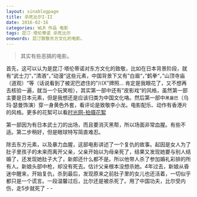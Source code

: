 ```yaml
---
layout: sinablogpage
title: 杀死比尔I·II
date: 2016-02-16
categories: WLR 作品 电影
tags: 昆汀·塔伦蒂诺 杀死比尔
onewords: 昆汀致敬东方文化的电影。
---
```

> 其实有些恶搞的电影。

首先，这可以认为是昆汀·塔伦蒂诺对东方文化的致敬，比如在日本背景阶段，就有“武士刀”，”清酒“，”动漫“这些元素，中国背景下又有”白眉“，”鹤拳“，”山顶寺庙（道观）“等（话说看到了被泥巴遮住的"川X"牌照... 肯定是我眼花了，又不想再去核验一遍，就当一个玩笑啦），其实第一部中还有”皮影戏“的风格，虽然第一部主要是日本元素，但是我想还是应该归类为中国文化咯。然后第一部中`黑曼巴`（乌玛·瑟曼饰演）穿一身黄色外套，看评论是致敬李小龙。电影配乐、动作有香港片的风格。更多的花絮可以看[时光网-拍摄花絮](http://movie.mtime.com/13069/behind_the_scene.html)

第一部因为有日本武士刀的出场，而且要消灭黑帮，所以场面非常血腥。有些不适。第二步稍好，但是眼球特写简直难忍。

除去东方元素，以及暴力血腥，这部电影讲述了一个复仇的故事。起因是女人为了肚子里孩子的未来而离开父亲，父亲开始以为母亲死了，结果又发现她要与别人结婚了，还发现她肚子大了，新郎还什么都不是。所以他带人杀了参加婚礼彩排的所有人。新娘头部中枪，却没有死去。估计父亲根本没想杀她。4年过去，新娘从昏迷中醒来，开始复仇，杀到最后，发现原来之前肚子里的女儿也还活着，一切似乎都只是一个谎言。一段温馨过后，比尔还是被杀死了。用了中国功夫，比尔受内伤，走5步就死了 - -